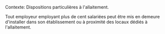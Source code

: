 Contexte: Dispositions particulières à l'allaitement.

Tout employeur employant plus de cent salariées peut être mis en demeure d'installer dans son établissement ou à proximité des locaux dédiés à l'allaitement.